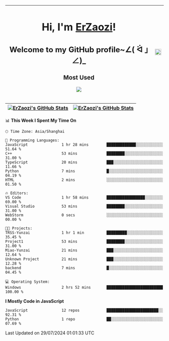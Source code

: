 |<h1>Hi, I'm <a href="https://github.com/erzaozi">ErZaozi</a>! </h1><h2>Welcome to my GitHub profile~∠( ᐛ 」∠)_</h2><p><h3>Most Used</h3><img src="https://skillicons.dev/icons?i=github,vscode,visualstudio,ubuntu,postman,pycharm,webstorm,git,docker"></p>|<img decoding="async" align=center src="https://cdn.jsdelivr.net/gh/erzaozi/erzaozi/image.gif" width="100%">|
| ----- | ----- |

| <a href="https://github.com/erzaozi"><img align="center" src="https://github-readme-stats.vercel.app/api/top-langs/?username=erzaozi&title_color=44cef6&text_color=4b5cc4&icon_color=2bbc8a&bg_color=white&langs_count=4&hide_border=true" alt="ErZaozi's GitHub Stats" /></a> | <a href="https://github.com/erzaozi"><img align="center" src="https://github-readme-stats.vercel.app/api?username=erzaozi&show_icons=true&line_height=27&count_private=true&title_color=44cef6&text_color=4b5cc4&icon_color=2bbc8a&bg_color=white&hide_border=true" alt="ErZaozi's GitHub Stats" /></a> |
| ----- | ----- |
<!--START_SECTION:waka-->
📊 **This Week I Spent My Time On** 

```text
🕑︎ Time Zone: Asia/Shanghai

💬 Programming Languages: 
JavaScript               1 hr 28 mins        █████████████░░░░░░░░░░░░   51.64 % 
C++                      53 mins             ████████░░░░░░░░░░░░░░░░░   31.00 % 
TypeScript               20 mins             ███░░░░░░░░░░░░░░░░░░░░░░   11.66 % 
Python                   7 mins              █░░░░░░░░░░░░░░░░░░░░░░░░   04.19 % 
HTML                     2 mins              ░░░░░░░░░░░░░░░░░░░░░░░░░   01.50 % 

🔥 Editors: 
VS Code                  1 hr 58 mins        █████████████████░░░░░░░░   69.00 % 
Visual Studio            53 mins             ████████░░░░░░░░░░░░░░░░░   31.00 % 
WebStorm                 0 secs              ░░░░░░░░░░░░░░░░░░░░░░░░░   00.00 % 

🐱‍💻 Projects: 
TRSS-Yunzai              1 hr 1 min          █████████░░░░░░░░░░░░░░░░   35.45 % 
Project1                 53 mins             ████████░░░░░░░░░░░░░░░░░   31.00 % 
Miao-Yunzai              21 mins             ███░░░░░░░░░░░░░░░░░░░░░░   12.64 % 
Unknown Project          21 mins             ███░░░░░░░░░░░░░░░░░░░░░░   12.28 % 
backend                  7 mins              █░░░░░░░░░░░░░░░░░░░░░░░░   04.45 % 

💻 Operating System: 
Windows                  2 hrs 52 mins       █████████████████████████   100.00 % 
```

**I Mostly Code in JavaScript** 

```text
JavaScript               12 repos            ███████████████████████░░   92.31 % 
Python                   1 repo              ██░░░░░░░░░░░░░░░░░░░░░░░   07.69 % 
```




 Last Updated on 29/07/2024 01:01:33 UTC
<!--END_SECTION:waka-->
